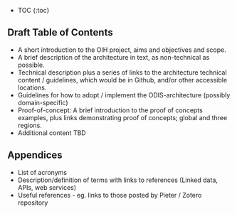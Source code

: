* TOC {:toc}

## Draft Table of Contents

- A short introduction to the OIH project, aims and objectives and scope.
- A brief description of the architecture in text, as non-technical as possible.
- Technical description plus a series of links to the architecture technical content / guidelines, which would be in Github, and/or other accessible locations. 
- Guidelines for how to adopt / implement the ODIS-architecture (possibly domain-specific)
- Proof-of-concept: A brief introduction to the proof of concepts examples, plus links demonstrating proof of concepts; global and three regions.
- Additional content TBD

## Appendices

- List of acronyms
- Description/definition of terms with links to references (Linked data, APIs, web services)
- Useful references - eg. links to those posted by Pieter / Zotero repository